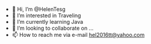 - 👋 Hi, I’m @HelenTesg
- 👀 I’m interested in Traveling
- 🌱 I’m currently learning Java
- 💞️ I’m looking to collaborate on ...
- 📫 How to reach me via e-mail hel2016tt@yahoo.com

<!---
HelenTesg/HelenTesg is a ✨ special ✨ repository because its `README.md` (this file) appears on your GitHub profile.
You can click the Preview link to take a look at your changes.
--->
